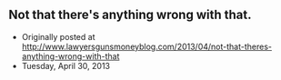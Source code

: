 ## Not that there's anything wrong with that.

 * Originally posted at http://www.lawyersgunsmoneyblog.com/2013/04/not-that-theres-anything-wrong-with-that
 * Tuesday, April 30, 2013

